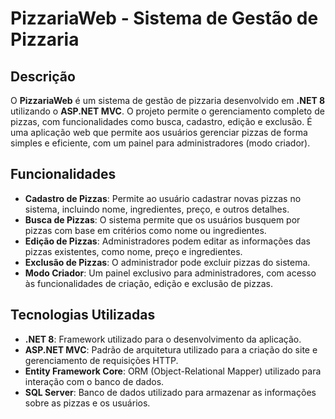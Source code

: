 # PizzariaWeb - Sistema de Gestão de Pizzaria

## Descrição

O **PizzariaWeb** é um sistema de gestão de pizzaria desenvolvido em **.NET 8** utilizando o **ASP.NET MVC**. O projeto permite o gerenciamento completo de pizzas, com funcionalidades como busca, cadastro, edição e exclusão. É uma aplicação web que permite aos usuários gerenciar pizzas de forma simples e eficiente, com um painel para administradores (modo criador).

## Funcionalidades

- **Cadastro de Pizzas**: Permite ao usuário cadastrar novas pizzas no sistema, incluindo nome, ingredientes, preço, e outros detalhes.
- **Busca de Pizzas**: O sistema permite que os usuários busquem por pizzas com base em critérios como nome ou ingredientes.
- **Edição de Pizzas**: Administradores podem editar as informações das pizzas existentes, como nome, preço e ingredientes.
- **Exclusão de Pizzas**: O administrador pode excluir pizzas do sistema.
- **Modo Criador**: Um painel exclusivo para administradores, com acesso às funcionalidades de criação, edição e exclusão de pizzas.

## Tecnologias Utilizadas

- **.NET 8**: Framework utilizado para o desenvolvimento da aplicação.
- **ASP.NET MVC**: Padrão de arquitetura utilizado para a criação do site e gerenciamento de requisições HTTP.
- **Entity Framework Core**: ORM (Object-Relational Mapper) utilizado para interação com o banco de dados.
- **SQL Server**: Banco de dados utilizado para armazenar as informações sobre as pizzas e os usuários.
